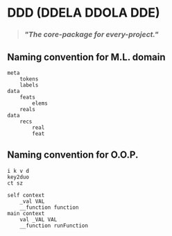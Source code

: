 # DDD (DDELA DDOLA DDE)
> ### *"The core-package for every-project."*

## Naming convention for M.L. domain
```
meta
    tokens
    labels
data
    feats
        elems
    reals
data
    recs
        real
        feat
```

## Naming convention for O.O.P.
```
i k v d
key2duo
ct sz

self context
    _val VAL
    __function function
main context
    val _VAL VAL 
    __function runFunction
```
